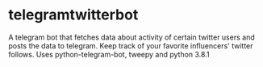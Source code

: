 # telegramtwitterbot
A telegram bot that fetches data about activity of certain twitter users and posts the data to telegram. Keep track of your favorite influencers' twitter follows.
Uses python-telegram-bot, tweepy and python 3.8.1

